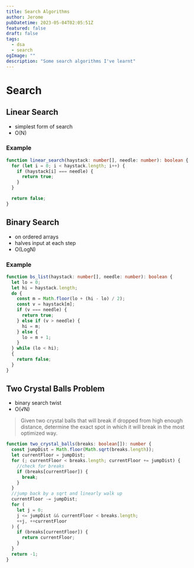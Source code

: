 ```yaml
---
title: Search Algorithms
author: Jerome
pubDatetime: 2023-05-04T02:05:51Z
featured: false
draft: false
tags:
  - dsa
  - search
ogImage: ""
description: "Some search algorithms I've learnt"
---
```


# Search

## Linear Search

- simplest form of search
- O(N)

### Example

```typescript
function linear_search(haystack: number[], needle: number): boolean {
  for (let i = 0; i < haystack.length; i++) {
    if (haystack[i] === needle) {
      return true;
    }
  }

  return false;
}
```

## Binary Search

- on ordered arrays
- halves input at each step
- O(LogN)

### Example

```typescript
function bs_list(haystack: number[], needle: number): boolean {
  let lo = 0;
  let hi = haystack.length;
  do {
    const m = Math.floor(lo + (hi - lo) / 2);
    const v = haystack[m];
    if (v === needle) {
      return true;
    } else if (v > needle) {
      hi = m;
    } else {
      lo = m + 1;
    }
  } while (lo < hi);
  {
    return false;
  }
}
```

## Two Crystal Balls Problem

- binary search twist
- O(√N)

> Given two crystal balls that will break if dropped from high enough distance, determine the exact spot in which it will break in the most optimized way.

```typescript
function two_crystal_balls(breaks: boolean[]): number {
  const jumpDist = Math.floor(Math.sqrt(breaks.length));
  let currentFloor = jumpDist;
  for (; currentFloor < breaks.length; currentFloor += jumpDist) {
    //check for breaks
    if (breaks[currentFloor]) {
      break;
    }
  }
  //jump back by a sqrt and linearly walk up
  currentFloor -= jumpDist;
  for (
    let j = 0;
    j <= jumpDist && currentFloor < breaks.length;
    ++j, ++currentFloor
  ) {
    if (breaks[currentFloor]) {
      return currentFloor;
    }
  }
  return -1;
}
```
